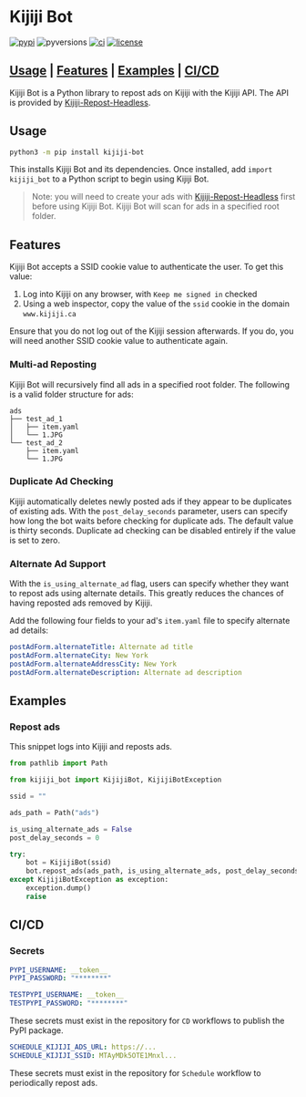 # Kijiji Bot

[![pypi](https://img.shields.io/pypi/v/kijiji-bot)](https://pypi.org/project/kijiji-bot)
![pyversions](https://img.shields.io/pypi/pyversions/kijiji-bot)
[![ci](https://github.com/george-lim/kijiji-bot/workflows/CI/badge.svg)](https://github.com/george-lim/kijiji-bot/actions)
[![license](https://img.shields.io/github/license/george-lim/kijiji-bot)](https://github.com/george-lim/kijiji-bot/blob/main/LICENSE)

## [Usage](#usage) | [Features](#features) | [Examples](#examples) | [CI/CD](#cicd)

Kijiji Bot is a Python library to repost ads on Kijiji with the Kijiji API.
The API is provided by [Kijiji-Repost-Headless](https://github.com/ArthurG/Kijiji-Repost-Headless).

## Usage

```bash
python3 -m pip install kijiji-bot
```

This installs Kijiji Bot and its dependencies. Once installed, add `import kijiji_bot` to a Python script to begin using Kijiji Bot.

> Note: you will need to create your ads with [Kijiji-Repost-Headless](https://github.com/ArthurG/Kijiji-Repost-Headless) first before using Kijiji Bot. Kijiji Bot will scan for ads in a specified root folder.

## Features

Kijiji Bot accepts a SSID cookie value to authenticate the user. To get this value:

1. Log into Kijiji on any browser, with `Keep me signed in` checked
2. Using a web inspector, copy the value of the `ssid` cookie in the domain `www.kijiji.ca`

Ensure that you do not log out of the Kijiji session afterwards. If you do, you will need another SSID cookie value to authenticate again.

### Multi-ad Reposting

Kijiji Bot will recursively find all ads in a specified root folder. The following is a valid folder structure for ads:

```text
ads
├── test_ad_1
│   ├── item.yaml
│   └── 1.JPG
└── test_ad_2
    ├── item.yaml
    └── 1.JPG
```

### Duplicate Ad Checking

Kijiji automatically deletes newly posted ads if they appear to be duplicates of existing ads. With the `post_delay_seconds` parameter, users can specify how long the bot waits before checking for duplicate ads. The default value is thirty seconds. Duplicate ad checking can be disabled entirely if the value is set to zero.

### Alternate Ad Support

With the `is_using_alternate_ad` flag, users can specify whether they want to repost ads using alternate details. This greatly reduces the chances of having reposted ads removed by Kijiji.

Add the following four fields to your ad's `item.yaml` file to specify alternate ad details:

```yaml
postAdForm.alternateTitle: Alternate ad title
postAdForm.alternateCity: New York
postAdForm.alternateAddressCity: New York
postAdForm.alternateDescription: Alternate ad description
```

## Examples

### Repost ads

This snippet logs into Kijiji and reposts ads.

```python
from pathlib import Path

from kijiji_bot import KijijiBot, KijijiBotException

ssid = ""

ads_path = Path("ads")

is_using_alternate_ads = False
post_delay_seconds = 0

try:
    bot = KijijiBot(ssid)
    bot.repost_ads(ads_path, is_using_alternate_ads, post_delay_seconds)
except KijijiBotException as exception:
    exception.dump()
    raise
```

## CI/CD

### Secrets

```yaml
PYPI_USERNAME: __token__
PYPI_PASSWORD: "********"

TESTPYPI_USERNAME: __token__
TESTPYPI_PASSWORD: "********"
```

These secrets must exist in the repository for `CD` workflows to publish the PyPI package.

```yaml
SCHEDULE_KIJIJI_ADS_URL: https://...
SCHEDULE_KIJIJI_SSID: MTAyMDk5OTE1Mnxl...
```

These secrets must exist in the repository for `Schedule` workflow to periodically repost ads.
